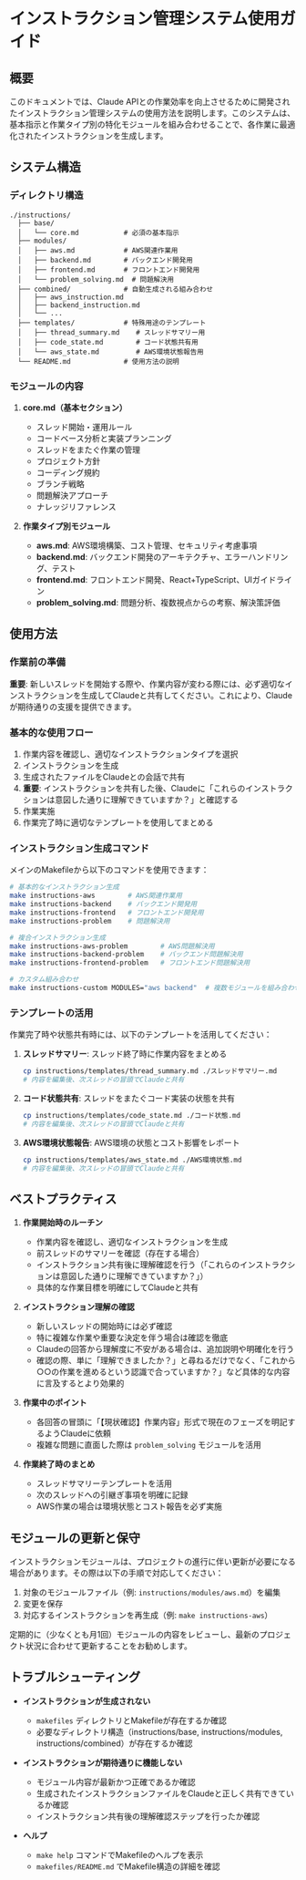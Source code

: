 # インストラクション管理システム使用ガイド

## 概要

このドキュメントでは、Claude APIとの作業効率を向上させるために開発されたインストラクション管理システムの使用方法を説明します。このシステムは、基本指示と作業タイプ別の特化モジュールを組み合わせることで、各作業に最適化されたインストラクションを生成します。

## システム構造

### ディレクトリ構造

```
./instructions/
  ├── base/
  │   └── core.md           # 必須の基本指示
  ├── modules/
  │   ├── aws.md            # AWS関連作業用
  │   ├── backend.md        # バックエンド開発用
  │   ├── frontend.md       # フロントエンド開発用
  │   └── problem_solving.md  # 問題解決用
  ├── combined/             # 自動生成される組み合わせ
  │   ├── aws_instruction.md
  │   ├── backend_instruction.md
  │   └── ...
  ├── templates/            # 特殊用途のテンプレート
  │   ├── thread_summary.md    # スレッドサマリー用
  │   ├── code_state.md        # コード状態共有用
  │   └── aws_state.md         # AWS環境状態報告用
  └── README.md             # 使用方法の説明
```

### モジュールの内容

1. **core.md（基本セクション）**
   - スレッド開始・運用ルール
   - コードベース分析と実装プランニング
   - スレッドをまたぐ作業の管理
   - プロジェクト方針
   - コーディング規約
   - ブランチ戦略
   - 問題解決アプローチ
   - ナレッジリファレンス

2. **作業タイプ別モジュール**
   - **aws.md**: AWS環境構築、コスト管理、セキュリティ考慮事項
   - **backend.md**: バックエンド開発のアーキテクチャ、エラーハンドリング、テスト
   - **frontend.md**: フロントエンド開発、React+TypeScript、UIガイドライン
   - **problem_solving.md**: 問題分析、複数視点からの考察、解決策評価

## 使用方法

### 作業前の準備

**重要**: 新しいスレッドを開始する際や、作業内容が変わる際には、必ず適切なインストラクションを生成してClaudeと共有してください。これにより、Claudeが期待通りの支援を提供できます。

### 基本的な使用フロー

1. 作業内容を確認し、適切なインストラクションタイプを選択
2. インストラクションを生成
3. 生成されたファイルをClaudeとの会話で共有
4. **重要**: インストラクションを共有した後、Claudeに「これらのインストラクションは意図した通りに理解できていますか？」と確認する
5. 作業実施
6. 作業完了時に適切なテンプレートを使用してまとめる

### インストラクション生成コマンド

メインのMakefileから以下のコマンドを使用できます：

```bash
# 基本的なインストラクション生成
make instructions-aws        # AWS関連作業用
make instructions-backend    # バックエンド開発用
make instructions-frontend   # フロントエンド開発用
make instructions-problem    # 問題解決用

# 複合インストラクション生成
make instructions-aws-problem        # AWS問題解決用
make instructions-backend-problem    # バックエンド問題解決用
make instructions-frontend-problem   # フロントエンド問題解決用

# カスタム組み合わせ
make instructions-custom MODULES="aws backend"  # 複数モジュールを組み合わせる場合
```

### テンプレートの活用

作業完了時や状態共有時には、以下のテンプレートを活用してください：

1. **スレッドサマリー**: スレッド終了時に作業内容をまとめる
   ```bash
   cp instructions/templates/thread_summary.md ./スレッドサマリー.md
   # 内容を編集後、次スレッドの冒頭でClaudeと共有
   ```

2. **コード状態共有**: スレッドをまたぐコード実装の状態を共有
   ```bash
   cp instructions/templates/code_state.md ./コード状態.md
   # 内容を編集後、次スレッドの冒頭でClaudeと共有
   ```

3. **AWS環境状態報告**: AWS環境の状態とコスト影響をレポート
   ```bash
   cp instructions/templates/aws_state.md ./AWS環境状態.md
   # 内容を編集後、次スレッドの冒頭でClaudeと共有
   ```

## ベストプラクティス

1. **作業開始時のルーチン**
   - 作業内容を確認し、適切なインストラクションを生成
   - 前スレッドのサマリーを確認（存在する場合）
   - インストラクション共有後に理解確認を行う（「これらのインストラクションは意図した通りに理解できていますか？」）
   - 具体的な作業目標を明確にしてClaudeと共有

2. **インストラクション理解の確認**
   - 新しいスレッドの開始時には必ず確認
   - 特に複雑な作業や重要な決定を伴う場合は確認を徹底
   - Claudeの回答から理解度に不安がある場合は、追加説明や明確化を行う
   - 確認の際、単に「理解できましたか？」と尋ねるだけでなく、「これから○○の作業を進めるという認識で合っていますか？」など具体的な内容に言及するとより効果的

3. **作業中のポイント**
   - 各回答の冒頭に「【現状確認】作業内容」形式で現在のフェーズを明記するようClaudeに依頼
   - 複雑な問題に直面した際は `problem_solving` モジュールを活用

4. **作業終了時のまとめ**
   - スレッドサマリーテンプレートを活用
   - 次のスレッドへの引継ぎ事項を明確に記録
   - AWS作業の場合は環境状態とコスト報告を必ず実施

## モジュールの更新と保守

インストラクションモジュールは、プロジェクトの進行に伴い更新が必要になる場合があります。その際は以下の手順で対応してください：

1. 対象のモジュールファイル（例: `instructions/modules/aws.md`）を編集
2. 変更を保存
3. 対応するインストラクションを再生成（例: `make instructions-aws`）

定期的に（少なくとも月1回）モジュールの内容をレビューし、最新のプロジェクト状況に合わせて更新することをお勧めします。

## トラブルシューティング

- **インストラクションが生成されない**
  - `makefiles` ディレクトリとMakefileが存在するか確認
  - 必要なディレクトリ構造（instructions/base, instructions/modules, instructions/combined）が存在するか確認

- **インストラクションが期待通りに機能しない**
  - モジュール内容が最新かつ正確であるか確認
  - 生成されたインストラクションファイルをClaudeと正しく共有できているか確認
  - インストラクション共有後の理解確認ステップを行ったか確認

- **ヘルプ**
  - `make help` コマンドでMakefileのヘルプを表示
  - `makefiles/README.md` でMakefile構造の詳細を確認